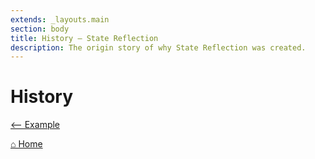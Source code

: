 ```yaml
---
extends: _layouts.main
section: body
title: History — State Reflection
description: The origin story of why State Reflection was created.
---
```


# History

[⟵ Example](../example)

[⌂ Home](../)
